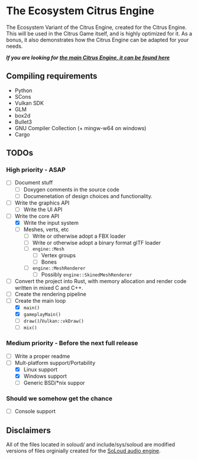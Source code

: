 # The Ecosystem Citrus Engine

The Ecosystem Variant of the Citrus Engine, created for the Citrus Engine.
This will be used in the Citrus Game itself, and is highly optimized for it.
As a bonus, it also demonstrates how the Citrus Engine can be adapted for your needs.

***If you are looking for [the main Citrus Engine, it can be found here](https://github.com/team-citrus/engine/)***

## Compiling requirements

- Python
- SCons
- Vulkan SDK
- GLM
- box2d
- Bullet3
- GNU Compiler Collection (+ mingw-w64 on windows)
- Cargo

## TODOs

### High priority - ASAP

- [ ] Document stuff
  - [ ] Doxygen comments in the source code
  - [ ] Documenetation of design choices and functionality.
- [ ] Write the graphics API
  - [ ] Write the UI API
- [ ] Write the core API
  - [x] Write the input system
  - [ ] Meshes, verts, etc
    - [ ] Write or otherwise adopt a FBX loader
    - [ ] Write or otherwise adopt a binary format glTF loader
    - [ ] `engine::Mesh`
      - [ ] Vertex groups
      - [ ] Bones
    - [ ] `engine::MeshRenderer`
      - [ ] Possibly `engine::SkinedMeshRenderer`
- [ ] Convert the project into Rust, with memory allocation and render code written in mixed C and C++.
- [ ] Create the rendering pipeline
- [ ] Create the main loop
  - [x] `main()`
  - [x] `gameplayMain()`
  - [ ] `draw()`/`Vulkan::vkDraw()`
  - [ ] `mix()`

### Medium priority - Before the next full release

- [ ] Write a proper readme
- [ ] Mult-platform support/Portability
  - [x] Linux support
  - [x] Windows support
  - [ ] Generic BSD/\*nix suppor

### Should we somehow get the chance

- [ ] Console support

## Disclaimers

All of the files located in soloud/ and include/sys/soloud are modified versions of files orginially created for the [SoLoud audio engine](https://github.com/jarikomppa/soloud).
